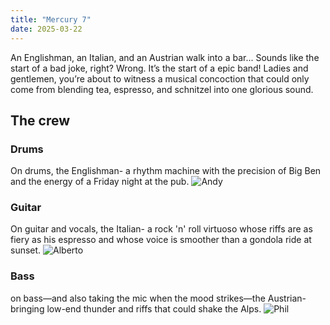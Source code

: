 ```yaml
---
title: "Mercury 7"
date: 2025-03-22
---
```


An Englishman, an Italian, and an Austrian walk into a bar... Sounds like the start of a bad joke, right? Wrong. It’s the start of a epic band! Ladies and gentlemen, you’re about to witness a musical concoction that could only come from blending tea, espresso, and schnitzel into one glorious sound.

## The crew
### Drums
On drums, the Englishman- a rhythm machine with the precision of Big Ben and the energy of a Friday night at the pub.
![ Andy ](/images/Andy001.png)

### Guitar
On guitar and vocals, the Italian- a rock 'n' roll virtuoso whose riffs are as fiery as his espresso and whose voice is smoother than a gondola ride at sunset.
![ Alberto ](/images/Alberto001.png)

### Bass
on bass—and also taking the mic when the mood strikes—the Austrian- bringing low-end thunder and riffs that could shake the Alps.
![ Phil ](/images/Phil001.png)